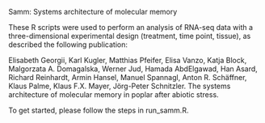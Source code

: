 Samm: Systems architecture of molecular memory

These R scripts were used to perform an analysis of RNA-seq data with a three-dimensional experimental design (treatment, time point, tissue), as described the following publication:

Elisabeth Georgii, Karl Kugler, Matthias Pfeifer, Elisa Vanzo, Katja Block, Malgorzata A. Domagalska, Werner Jud, Hamada AbdElgawad, Han Asard, Richard Reinhardt, Armin Hansel, Manuel Spannagl, Anton R. Schäffner, Klaus Palme, Klaus F.X. Mayer, Jörg-Peter Schnitzler. The systems architecture of molecular memory in poplar after abiotic stress.

To get started, please follow the steps in run_samm.R.

